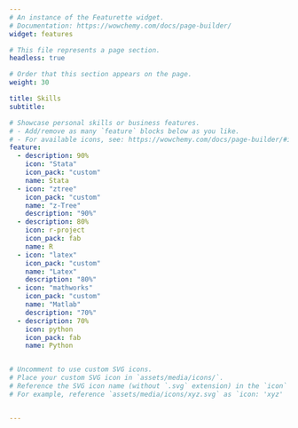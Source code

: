 ```yaml
---
# An instance of the Featurette widget.
# Documentation: https://wowchemy.com/docs/page-builder/
widget: features

# This file represents a page section.
headless: true

# Order that this section appears on the page.
weight: 30

title: Skills
subtitle:

# Showcase personal skills or business features.
# - Add/remove as many `feature` blocks below as you like.
# - For available icons, see: https://wowchemy.com/docs/page-builder/#icons
feature:
  - description: 90%
    icon: "Stata"
    icon_pack: "custom"
    name: Stata
  - icon: "ztree"
    icon_pack: "custom"
    name: "z-Tree"
    description: "90%"
  - description: 80%
    icon: r-project
    icon_pack: fab
    name: R
  - icon: "latex"
    icon_pack: "custom"
    name: "Latex"
    description: "80%"
  - icon: "mathworks"
    icon_pack: "custom"
    name: "Matlab"
    description: "70%"
  - description: 70%
    icon: python
    icon_pack: fab
    name: Python


# Uncomment to use custom SVG icons.
# Place your custom SVG icon in `assets/media/icons/`.
# Reference the SVG icon name (without `.svg` extension) in the `icon` field.
# For example, reference `assets/media/icons/xyz.svg` as `icon: 'xyz'


---
```

